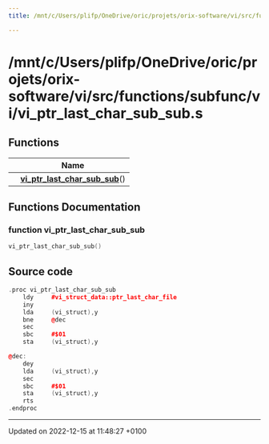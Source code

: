 ```yaml
---
title: /mnt/c/Users/plifp/OneDrive/oric/projets/orix-software/vi/src/functions/subfunc/vi/vi_ptr_last_char_sub_sub.s

---
```


# /mnt/c/Users/plifp/OneDrive/oric/projets/orix-software/vi/src/functions/subfunc/vi/vi_ptr_last_char_sub_sub.s



## Functions

|                | Name           |
| -------------- | -------------- |
| | **[vi_ptr_last_char_sub_sub](Files/vi__ptr__last__char__sub__sub_8s.md#function-vi-ptr-last-char-sub-sub)**() |


## Functions Documentation

### function vi_ptr_last_char_sub_sub

```cpp
vi_ptr_last_char_sub_sub()
```




## Source code

```cpp
.proc vi_ptr_last_char_sub_sub
    ldy     #vi_struct_data::ptr_last_char_file
    iny
    lda     (vi_struct),y
    bne     @dec
    sec
    sbc     #$01
    sta     (vi_struct),y

@dec:
    dey
    lda     (vi_struct),y
    sec
    sbc     #$01
    sta     (vi_struct),y
    rts
.endproc
```


-------------------------------

Updated on 2022-12-15 at 11:48:27 +0100
